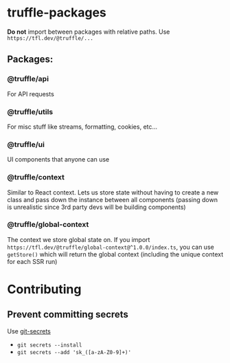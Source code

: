 # truffle-packages

**Do not** import between packages with relative paths. Use
`https://tfl.dev/@truffle/...`

## Packages:

### @truffle/api

For API requests

### @truffle/utils

For misc stuff like streams, formatting, cookies, etc...

### @truffle/ui

UI components that anyone can use

### @truffle/context

Similar to React context. Lets us store state without having to create a new
class and pass down the instance between all components (passing down is
unrealistic since 3rd party devs will be building components)

### @truffle/global-context

The context we store global state on. If you import
`https://tfl.dev/@truffle/global-context@^1.0.0/index.ts`, you can use
`getStore()` which will return the global context (including the unique context
for each SSR run)

# Contributing

## Prevent committing secrets

Use [git-secrets](https://github.com/awslabs/git-secrets#installing-git-secrets)

- `git secrets --install`
- `git secrets --add 'sk_([a-zA-Z0-9]+)'`
